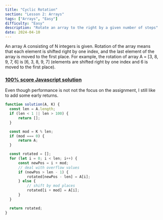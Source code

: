 ```yaml
---
title: "Cyclic Rotation"
section: "Lesson 2: Arrays"
tags: ["Arrays", "Easy"]
difficulty: "Easy"
description: "Rotate an array to the right by a given number of steps"
date: 2024-04-10
---
```


An array A consisting of N integers is given. Rotation of the array means that each element is shifted right by one index, and the last element of the array is moved to the first place. For example, the rotation of array A = [3, 8, 9, 7, 6] is [6, 3, 8, 9, 7] (elements are shifted right by one index and 6 is moved to the first place).

### [100% score Javascript solution](https://app.codility.com/demo/results/trainingKJHM7K-T3G/)

Even though performance is not not the focus on the assignment, I still like to add some early returns.

```javascript
function solution(A, K) {
  const len = A.length;
  if (len < 1 || len > 100) {
      return [];
  }

  const mod = K % len;
  if (mod === 0) {
      return A;
  }

  const rotated = [];
  for (let i = 0; i < len; i++) {
      const newPos = i + mod;
      // deal with overflow values
      if (newPos > len - 1) {
          rotated[newPos - len] = A[i];
      } else {
          // shift by mod places
          rotated[i + mod] = A[i];
      }
  }

  return rotated;
}
```
